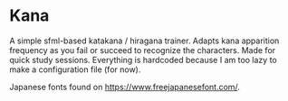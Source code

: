 # Kana

A simple sfml-based katakana / hiragana trainer. Adapts kana apparition frequency as you fail or succeed to recognize the characters. Made for quick study sessions. Everything is hardcoded because I am too lazy to make a configuration file (for now).

Japanese fonts found on https://www.freejapanesefont.com/.
